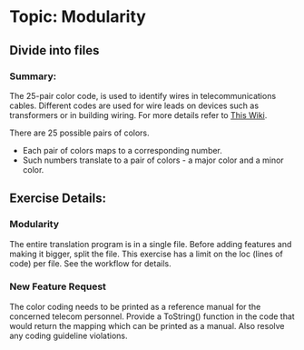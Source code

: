 # Topic: Modularity

## Divide into files

### Summary:
The 25-pair color code, is used to identify wires in telecommunications cables.
Different codes are used for wire leads on devices such as transformers or in building wiring.
For more details refer to [This Wiki](https://en.wikipedia.org/wiki/25-pair_color_code). 

There are 25 possible pairs of colors. 

- Each pair of colors maps to a corresponding number.
- Such numbers translate to a pair of colors -
a major color and a minor color.

## Exercise Details:

### Modularity

The entire translation program is in a single file.
Before adding features and making it bigger,
split the file.
This exercise has a limit on the loc (lines of code)
per file. See the workflow for details.

### New Feature Request

The color coding needs to be printed as a reference manual for the concerned telecom personnel.
Provide a ToString() function in the code that would return the mapping which can be printed as a manual.
Also resolve any coding guideline violations.
